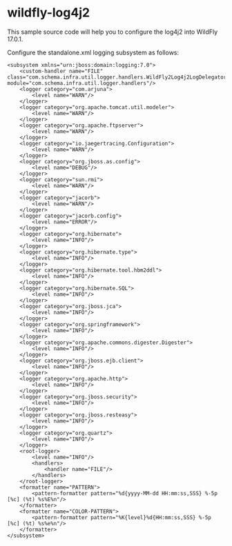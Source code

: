 # wildfly-log4j2
This sample source code will help you to configure the log4j2 into WildFly 17.0.1.

Configure the  standalone.xml logging subsystem as follows:

	<subsystem xmlns="urn:jboss:domain:logging:7.0">
		<custom-handler name="FILE" class="com.schema.infra.util.logger.handlers.WildFly2Log4j2LogDelegator" module="com.schema.infra.util.logger.handlers"/>
		<logger category="com.arjuna">
			<level name="WARN"/>
		</logger>
		<logger category="org.apache.tomcat.util.modeler">
			<level name="WARN"/>
		</logger>
		<logger category="org.apache.ftpserver">
			<level name="WARN"/>
		</logger>
		<logger category="io.jaegertracing.Configuration">
			<level name="WARN"/>
		</logger>
		<logger category="org.jboss.as.config">
			<level name="DEBUG"/>
		</logger>
		<logger category="sun.rmi">
			<level name="WARN"/>
		</logger>
		<logger category="jacorb">
			<level name="WARN"/>
		</logger>
		<logger category="jacorb.config">
			<level name="ERROR"/>
		</logger>
		<logger category="org.hibernate">
			<level name="INFO"/>
		</logger>
		<logger category="org.hibernate.type">
			<level name="INFO"/>
		</logger>
		<logger category="org.hibernate.tool.hbm2ddl">
			<level name="INFO"/>
		</logger>
		<logger category="org.hibernate.SQL">
			<level name="INFO"/>
		</logger>
		<logger category="org.jboss.jca">
			<level name="INFO"/>
		</logger>
		<logger category="org.springframework">
			<level name="INFO"/>
		</logger>
		<logger category="org.apache.commons.digester.Digester">
			<level name="INFO"/>
		</logger>
		<logger category="org.jboss.ejb.client">
			<level name="INFO"/>
		</logger>
		<logger category="org.apache.http">
			<level name="INFO"/>
		</logger>
		<logger category="org.jboss.security">
			<level name="INFO"/>
		</logger>
		<logger category="org.jboss.resteasy">
			<level name="INFO"/>
		</logger>
		<logger category="org.quartz">
			<level name="INFO"/>
		</logger>
		<root-logger>
			<level name="INFO"/>
			<handlers>
				<handler name="FILE"/>
			</handlers>
		</root-logger>
		<formatter name="PATTERN">
			<pattern-formatter pattern="%d{yyyy-MM-dd HH:mm:ss,SSS} %-5p [%c] (%t) %s%E%n"/>
		</formatter>
		<formatter name="COLOR-PATTERN">
			<pattern-formatter pattern="%K{level}%d{HH:mm:ss,SSS} %-5p [%c] (%t) %s%e%n"/>
		</formatter>
	</subsystem>